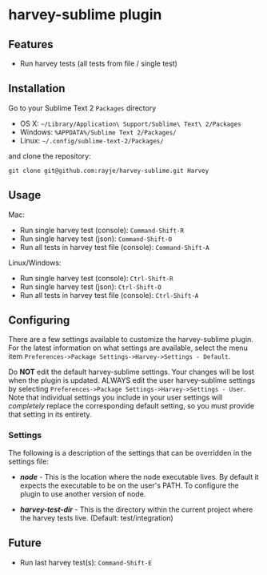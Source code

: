 harvey-sublime plugin
=========================

Features
--------

  - Run harvey tests (all tests from file / single test)

Installation
------------

Go to your Sublime Text 2 `Packages` directory

 - OS X:    `~/Library/Application\ Support/Sublime\ Text\ 2/Packages`
 - Windows: `%APPDATA%/Sublime Text 2/Packages/`
 - Linux:   `~/.config/sublime-text-2/Packages/`

and clone the repository:

	git clone git@github.com:rayje/harvey-sublime.git Harvey

Usage
-----

Mac:
 - Run single harvey test (console): `Command-Shift-R`
 - Run single harvey test (json): `Command-Shift-O`
 - Run all tests in harvey test file (console): `Command-Shift-A`

Linux/Windows:
 - Run single harvey test (console): `Ctrl-Shift-R`
 - Run single harvey test (json): `Ctrl-Shift-O`
 - Run all tests in harvey test file (console): `Ctrl-Shift-A`

Configuring
-----------
There are a few settings available to customize the harvey-sublime plugin. For the latest information on what settings are available, select the menu item `Preferences->Package Settings->Harvey->Settings - Default`.

Do **NOT** edit the default harvey-sublime settings. Your changes will be lost when the plugin is updated. ALWAYS edit the user harvey-sublime settings by selecting `Preferences->Package Settings->Harvey->Settings - User`. Note that individual settings you include in your user settings will _completely_ replace the corresponding default setting, so you must provide that setting in its entirety.

### Settings
The following is a description of the settings that can be overridden in the settings file:

* ***node*** - This is the location where the node executable lives. By default it expects the executable to be on the user's PATH. To configure the plugin to use another version of node.

* ***harvey-test-dir*** - This is the directory within the current project where the harvey tests live. 
		(Default: test/integration)

Future
------

 - Run last harvey test(s): `Command-Shift-E`

